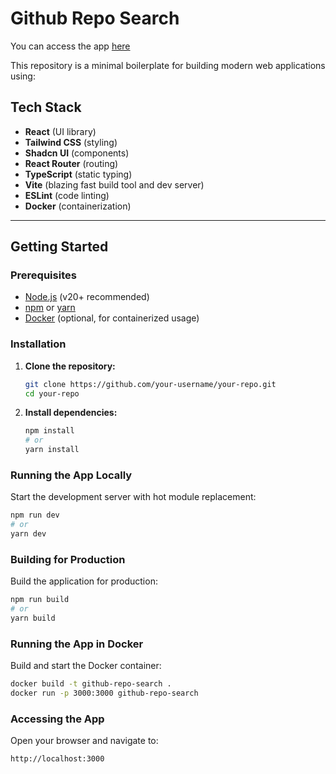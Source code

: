 # Github Repo Search

You can access the app [here](https://gh-tracker.stark.pomerain.org/)

This repository is a minimal boilerplate for building modern web applications using:

## Tech Stack

- **React** (UI library)
- **Tailwind CSS** (styling)
- **Shadcn UI** (components)
- **React Router** (routing)
- **TypeScript** (static typing)
- **Vite** (blazing fast build tool and dev server)
- **ESLint** (code linting)
- **Docker** (containerization)

---

## Getting Started

### Prerequisites

- [Node.js](https://nodejs.org/) (v20+ recommended)
- [npm](https://www.npmjs.com/) or [yarn](https://yarnpkg.com/)
- [Docker](https://www.docker.com/) (optional, for containerized usage)

### Installation

1. **Clone the repository:**

   ```bash
   git clone https://github.com/your-username/your-repo.git
   cd your-repo
   ```

2. **Install dependencies:**
   ```bash
   npm install
   # or
   yarn install
   ```

### Running the App Locally

Start the development server with hot module replacement:

```bash
npm run dev
# or
yarn dev
```

### Building for Production

Build the application for production:

```bash
npm run build
# or
yarn build
```

### Running the App in Docker

Build and start the Docker container:

```bash
docker build -t github-repo-search .
docker run -p 3000:3000 github-repo-search
```

### Accessing the App

Open your browser and navigate to:

```bash
http://localhost:3000
```
